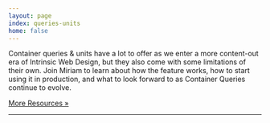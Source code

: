 ```yaml
---
layout: page
index: queries-units
home: false
---
```


Container queries & units have a lot to offer
as we enter a more content-out era of Intrinsic Web Design,
but they also come with some limitations of their own.
Join Miriam to learn about how the feature works,
how to start using it in production,
and what to look forward to as Container Queries continue to evolve.

[More Resources »](/css-next/cq-resources/)

------

